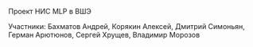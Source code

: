 Проект НИС MLP в ВШЭ

Участники: Бахматов Андрей, Корякин Алексей, Дмитрий Симоньян, Герман Арютюнов, Сергей Хрущев, Владимир Морозов
